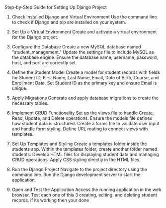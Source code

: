 Step-by-Step Guide for Setting Up Django Project
1. Check Installed Django and Virtual Environment
Use the command line to check if Django and pip are installed on your system.

2. Set Up a Virtual Environment
Create and activate a virtual environment for the Django project.

3. Configure the Database
Create a new MySQL database named "student_management."
Update the settings file to include MySQL as the database engine.
Ensure the database name, username, password, host, and port are correctly set.

4. Define the Student Model
Create a model for student records with fields for Student ID, First Name, Last Name, Email, Date of Birth, Course, and Enrollment Date.
Set Student ID as the primary key and ensure Email is unique.

5. Apply Migrations
Generate and apply database migrations to create the necessary tables.

6. Implement CRUD Functionality
Set up the views file to handle Create, Read, Update, and Delete operations.
Ensure the models file defines how student data is structured.
Create a forms file to validate user input and handle form styling.
Define URL routing to connect views with templates.

7. Set Up Templates and Styling
Create a templates folder inside the students app.
Within the templates folder, create another folder named students.
Develop HTML files for displaying student data and managing CRUD operations.
Apply CSS styling directly in the HTML files.

8. Run the Django Project
Navigate to the project directory using the command line.
Run the Django development server to start the application.

9. Open and Test the Application
Access the running application in the web browser.
Test each one of this 3  creating, editing, and deleting student records. if its working then your done

